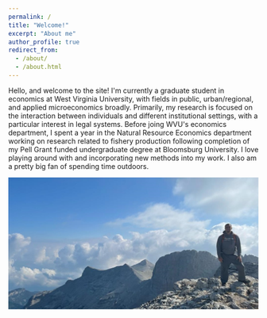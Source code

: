 ```yaml
---
permalink: /
title: "Welcome!" 
excerpt: "About me"
author_profile: true
redirect_from: 
  - /about/
  - /about.html
---
```


Hello, and welcome to the site! I'm currently a graduate student in economics at West Virginia University, with fields in public, urban/regional, and applied microeconomics broadly. Primarily, my research is focused on the interaction between individuals and different institutional settings, with a particular interest in legal systems. Before joing WVU's economics department, I spent a year in the Natural Resource Economics department working on research related to fishery production following completion of my Pell Grant funded undergraduate degree at Bloomsburg University. I love playing around with and incorporating new methods into my work. I also am a pretty big fan of spending time outdoors.

<img src="/images/personal/olympia.jpg" width="1000"/>


